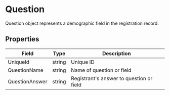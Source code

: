 # Question

Question object represents a demographic field in the registration record.

## Properties

Field | Type | Description
------| ---- | -----------
UniqueId | string | Unique ID
QuestionName | string | Name of question or field
QuestionAnswer | string | Registrant's answer to question or field